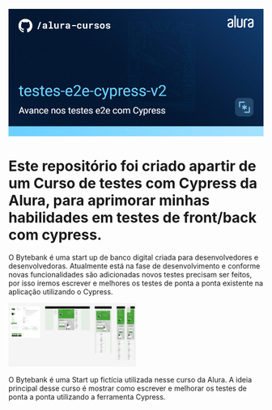 ![Freelando](thumbnail.png)

# Este repositório foi criado apartir de um Curso de testes com Cypress da Alura, para aprimorar minhas habilidades em testes de front/back com cypress.

O Bytebank é uma start up de banco digital criada para desenvolvedores e desenvolvedoras. Atualmente está na fase de desenvolvimento e conforme novas funcionalidades são adicionadas novos testes precisam ser feitos, por isso iremos escrever e melhores os testes de ponta a ponta existente na aplicação utilizando o Cypress.

<img src="screen.png" alt="Imagem do Bytebank" width="50%">

O Bytebank é uma Start up fictícia utilizada nesse curso da Alura.
A ideia principal desse curso é mostrar como escrever e melhorar os testes de ponta a ponta utilizando a ferramenta Cypress.
